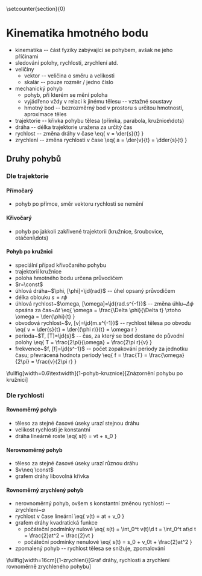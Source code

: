 \setcounter{section}{0}
# Kinematika hmotného bodu
- kinematika -- část fyziky zabývající se pohybem, avšak ne jeho příčinami
- sledování polohy, rychlosti, zrychlení atd.
- veličiny
	- vektor -- veličina o směru a velikosti
	- skalár -- pouze rozměr / jedno číslo
- mechanický pohyb 
	- pohyb, při kterém se mění poloha
	- vyjádřeno vždy v relaci k jinému tělesu -- vztažné soustavy
	- hmotný bod -- bezrozměrný bod v prostoru s určitou hmotností, aproximace těles
- trajektorie -- křivka pohybu tělesa (přímka, parabola, kružnice\dots)
- dráha -- délka trajektorie uražena za určitý čas
- rychlost -- změna dráhy v čase
	\eq{
		v = \der{s}{t}
	}
- zrychlení -- změna rychlosti v čase
	\eq{
		a = \der{v}{t} = \dder{s}{t}
	}

## Druhy pohybů
### Dle trajektorie
#### Přímočarý
- pohyb po přímce, směr vektoru rychlosti se nemění

#### Křivočarý
- pohyb po jakkoli zakřivené trajektorii (kružnice, šroubovice, otáčení\dots)

#### Pohyb po kružnici
- speciální případ křivočarého pohybu
- trajektorií kružnice
- poloha hmotného bodu určena průvodičem
- $r=\const$
- úhlová dráha~$\phi, [\phi]=\jd{rad}$ -- úhel opsaný průvodičem
- délka oblouku $s=r\phi$
- úhlová rychlost~$\omega, [\omega]=\jd{rad.s^{-1}}$ -- změna úhlu~$\Delta \phi$ opsána za čas~$\Delta t$
	\eq{
		\omega = \frac{\Delta \phi}{\Delta t} \ztoho \omega = \der{\phi}{t}
	}
- obvodová rychlost~$v, [v]=\jd{m.s^{-1}}$ -- rychlost tělesa po obvodu
	\eq{
		v = \der{s}{t} = \der{(\phi r)}{t} = \omega r
	}
- perioda~$T, [T]=\jd{s}$ -- čas, za který se bod dostane do původní polohy
	\eq{
		T = \frac{2\pi}{\omega} = \frac{2\pi r}{v}
	}
- frekvence~$f, [f]=\jd{s^-1}$ -- počet zopakování periody za jednotku času; převrácená hodnota periody
	\eq{
		f = \frac{T} = \frac{\omega}{2\pi} = \frac{v}{2\pi r}
	}

\fullfig[width=0.6\textwidth]{1-pohyb-kruznice}[Znázornění pohybu po kružnici]

### Dle rychlosti
#### Rovnoměrný pohyb
- těleso za stejné časové úseky urazí stejnou dráhu
- velikost rychlosti je konstantní
- dráha lineárně roste
	\eq{
		s(t) = vt + s_0
	}

#### Nerovnoměrný pohyb
- těleso za stejné časové úseky urazí různou dráhu
- $v\neq \const$
- grafem dráhy libovolná křivka

#### Rovnoměrný zrychlený pohyb
- nerovnoměrný pohyb, ovšem s konstantní změnou rychlosti -- zrychlení~$a$
- rychlost v čase lineární
	\eq{
		v(t) = at + v_0
	}
- grafem dráhy kvadratická funkce
	- počáteční podmínky nulové
		\eq{
			s(t) = \int_0^t v(t)\d t = \int_0^t at\d t = \frac{2}at^2 = \frac{2}vt
		}
	- počáteční podmínky nenulové
		\eq{
			s(t) = s_0 + v_0t + \frac{2}at^2
		}
- zpomalený pohyb -- rychlost tělesa se snižuje, zpomalování

\fullfig[width=16cm]{1-zrychleni}[Graf dráhy, rychlosti a zrychlení rovnoměrně zrychleného pohybu]
